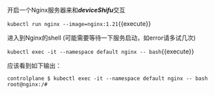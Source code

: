 开启一个Nginx服务器来和***deviceShifu***交互

`kubectl run nginx --image=nginx:1.21`{{execute}}

进入到Nginx的shell (可能需要等待一下服务启动，如error请多试几次)

`kubectl exec -it --namespace default nginx -- bash`{{execute}}

应该看到如下输出：
```
controlplane $ kubectl exec -it --namespace default nginx -- bash
root@nginx:/# 
```